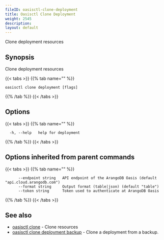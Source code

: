 ```yaml
---
fileID: oasisctl-clone-deployment
title: Oasisctl Clone Deployment
weight: 2545
description: 
layout: default
---
```

Clone deployment resources

## Synopsis

Clone deployment resources

{{< tabs >}}
{{% tab name="" %}}
```
oasisctl clone deployment [flags]
```
{{% /tab %}}
{{< /tabs >}}

## Options

{{< tabs >}}
{{% tab name="" %}}
```
  -h, --help   help for deployment
```
{{% /tab %}}
{{< /tabs >}}

## Options inherited from parent commands

{{< tabs >}}
{{% tab name="" %}}
```
      --endpoint string   API endpoint of the ArangoDB Oasis (default "api.cloud.arangodb.com")
      --format string     Output format (table|json) (default "table")
      --token string      Token used to authenticate at ArangoDB Oasis
```
{{% /tab %}}
{{< /tabs >}}

## See also

* [oasisctl clone]()	 - Clone resources
* [oasisctl clone deployment backup](oasisctl-clone-deployment-backup)	 - Clone a deployment from a backup.

